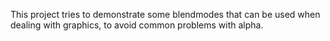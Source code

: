 This project tries to demonstrate some blendmodes that can be used when dealing with graphics, to avoid common problems with alpha.

